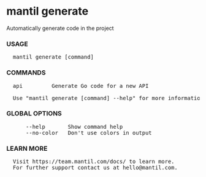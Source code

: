# mantil generate

Automatically generate code in the project

### USAGE
<pre>
  mantil generate [command]
</pre>
### COMMANDS
<pre>
  api         Generate Go code for a new API

  Use "mantil generate [command] --help" for more information about a command.
</pre>
### GLOBAL OPTIONS
<pre>
      --help       Show command help
      --no-color   Don't use colors in output
</pre>
### LEARN MORE
<pre>
  Visit https://team.mantil.com/docs/ to learn more.
  For further support contact us at hello@mantil.com.
</pre>
